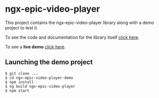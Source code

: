 # ngx-epic-video-player

This project contains the ngx-epic-video-player library along with a demo project to test it.

To see the code and documentation for the library itself [click here](./projects/ngx-epic-video-player/).

To see a **live demo** [click here](https://ngx-epic-video-player-demo.herokuapp.com/).

## Launching the demo project

```
$ git clone ...
$ cd ngx-epic-video-player-demo
$ npm install
$ ng build ngx-epic-video-player
$ npm start
```
